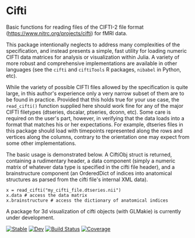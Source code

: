 # Cifti

Basic functions for reading files of the CIFTI-2 file format (https://www.nitrc.org/projects/cifti) for fMRI data. 

This package intentionally neglects to address many complexities of the specification, and instead presents a simple, fast utility for loading numeric CIFTI data matrices for analysis or visualization within Julia. A variety of more robust and comprehensive implementations are available in other languages (see the `cifti` and `ciftiTools` R packages, `nibabel` in Python, etc).

While the variety of possible CIFTI files allowed by the specification is quite large, in this author's experience only a very narrow subset of them are to be found in practice. Provided that this holds true for your use case, the `read_cifti()` function supplied here should work fine for any of the major CIFTI filetypes (dtseries, dscalar, ptseries, dconn, etc). Some care is required on the user's part, however, in verifying that the data loads into a format that matches his or her expectations. For example, dtseries files in this package should load with timepoints represented along the rows and vertices along the columns, contrary to the orientation one may expect from some other implementations.

The basic usage is demonstrated below. A CiftiObj struct is returned, containing a rudimentary header, a data component (simply a numeric matrix of whatever data type is specified in the cifti file header), and a brainstructure component (an OrderedDict of indices into anatomical structures as parsed from the cifti file's internal XML data).

```
x = read_cifti("my_cifti_file.dtseries.nii")
x.data # access the data matrix
x.brainstructure # access the dictionary of anatomical indices
```

A package for 3d visualization of cifti objects (with GLMakie) is currently under development.


[![Stable](https://img.shields.io/badge/docs-stable-blue.svg)](https://myersm0.github.io/Cifti.jl/stable/)
[![Dev](https://img.shields.io/badge/docs-dev-blue.svg)](https://myersm0.github.io/Cifti.jl/dev/)
[![Build Status](https://github.com/myersm0/Cifti.jl/actions/workflows/CI.yml/badge.svg?branch=main)](https://github.com/myersm0/Cifti.jl/actions/workflows/CI.yml?query=branch%3Amain)
[![Coverage](https://codecov.io/gh/myersm0/Cifti.jl/branch/main/graph/badge.svg)](https://codecov.io/gh/myersm0/Cifti.jl)
